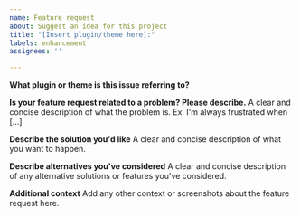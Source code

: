 ```yaml
---
name: Feature request
about: Suggest an idea for this project
title: "[Insert plugin/theme here]:"
labels: enhancement
assignees: ''

---
```


**What plugin or theme is this issue referring to?**

**Is your feature request related to a problem? Please describe.**
A clear and concise description of what the problem is. Ex. I'm always frustrated when [...]

**Describe the solution you'd like**
A clear and concise description of what you want to happen.

**Describe alternatives you've considered**
A clear and concise description of any alternative solutions or features you've considered.

**Additional context**
Add any other context or screenshots about the feature request here.
